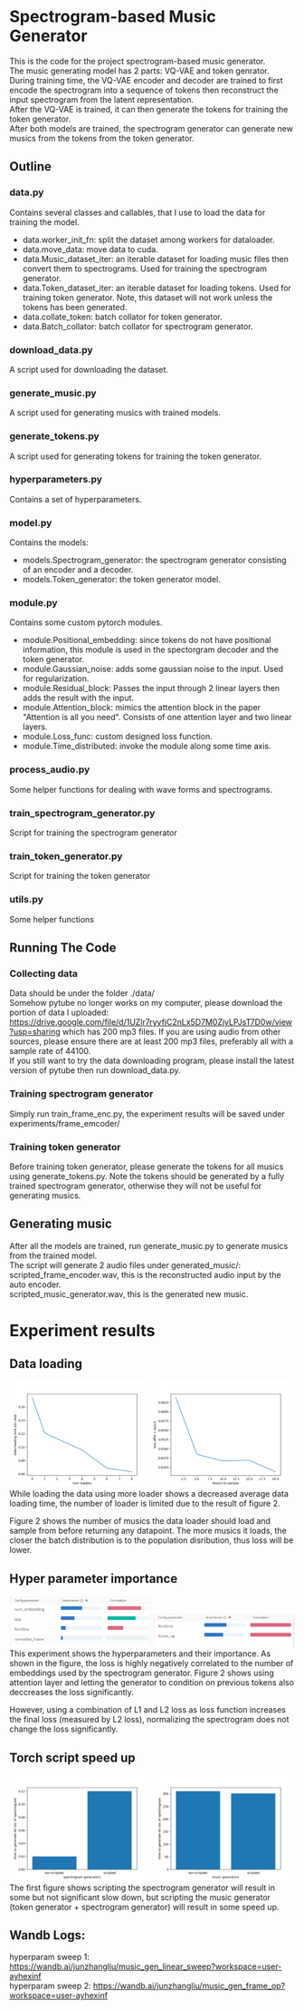 # Spectrogram-based Music Generator
This is the code for the project spectrogram-based music generator.  
The music generating model has 2 parts: VQ-VAE and token genrator. During training time, the VQ-VAE encoder and decoder are trained to first encode the spectrogram into a sequence of tokens then reconstruct the input spectrogram from the latent representation.  
After the VQ-VAE is trained, it can then generate the tokens for training the token generator.  
After both models are trained, the spectrogram generator can generate new musics from the tokens from the token generator.  

## Outline
### data.py
Contains several classes and callables, that I use to load the data for training the model.  
  * data.worker_init_fn: split the dataset among workers for dataloader.
  * data.move_data: move data to cuda.
  * data.Music_dataset_iter: an iterable dataset for loading music files then convert them to spectrograms. Used for training the spectrogram generator.
  * data.Token_dataset_iter: an iterable dataset for loading tokens. Used for training token generator. Note, this dataset will not work unless the tokens has been generated.
  * data.collate_token: batch collator for token generator.
  * data.Batch_collator: batch collator for spectrogram generator. 
### download_data.py
A script used for downloading the dataset.  

### generate_music.py
A script used for generating musics with trained models.

### generate_tokens.py
A script used for generating tokens for training the token generator.

### hyperparameters.py
Contains a set of hyperparameters.

### model.py
Contains the models:
  * models.Spectrogram_generator: the spectrogram generator consisting of an encoder and a decoder.
  * models.Token_generator: the token generator model.

### module.py
Contains some custom pytorch modules.
  * module.Positional_embedding: since tokens do not have positional information, this module is used in the spectorgram decoder and the token generator.
  * module.Gaussian_noise: adds some gaussian noise to the input. Used for regularization.
  * module.Residual_block: Passes the input through 2 linear layers then adds the result with the input.
  * module.Attention_block: mimics the attention block in the paper "Attention is all you need". Consists of one attention layer and two linear layers. 
  * module.Loss_func: custom designed loss function.
  * module.Time_distributed: invoke the module along some time axis.
### process_audio.py
Some helper functions for dealing with wave forms and spectrograms. 
### train_spectrogram_generator.py
Script for training the spectrogram generator
### train_token_generator.py
Script for training the token generator
### utils.py
Some helper functions


## Running The Code
### Collecting data
Data should be under the folder ./data/  
Somehow pytube no longer works on my computer, please download the portion of data I uploaded: https://drive.google.com/file/d/1UZlr7ryyfiC2nLx5D7M0ZjyLPJsT7D0w/view?usp=sharing which has 200 mp3 files. If you are using audio from other sources, please ensure there are at least 200 mp3 files, preferably all with a sample rate of 44100.  
If you still want to try the data downloading program, please install the latest version of pytube then run download_data.py.

### Training spectrogram generator
Simply run train_frame_enc.py, the experiment results will be saved under experiments/frame_emcoder/  

### Training token generator  
Before training token generator, please generate the tokens for all musics using generate_tokens.py. Note the tokens should be generated by a fully trained spectrogram generator, otherwise they will not be useful for generating musics.

## Generating music  
After all the models are trained, run generate_music.py to generate musics from the trained model.  
The script will generate 2 audio files under generated_music/:  
scripted_frame_encoder.wav, this is the reconstructed audio input by the auto encoder.  
scripted_music_generator.wav, this is the generated new music.

# Experiment results
## Data loading
<img src="./results/2.png" width="250" title="Num loader and avg data loading time">
<img src="./results/5.png" width="250" title="music to sample and loss">  
While loading the data using more loader shows a decreased average data loading time, the number of loader is limited due to the result of figure 2.
  
Figure 2 shows the number of musics the data loader should load and sample from before returning any datapoint. The more musics it loads, the closer the batch distribution is to the population disribution, thus loss will be lower.   

## Hyper parameter importance
<img src="./results/6.png" width="250" title="Num loader and avg data loading time">
<img src="./results/7.png" width="250" title="music to sample and loss">  
This experiment shows the hyperparameters and their importance. As shown in the figure, the loss is highly negatively correlated to the number of embeddings used by the spectrogram generator. Figure 2 shows using attention layer and letting the generator to condition on previous tokens also deccreases the loss significantly.  

However, using a combination of L1 and L2 loss as loss function increases the final loss (measured by L2 loss), normalizing the spectrogram does not change the loss significantly.  

## Torch script speed up
<img src="./results/3.png" width="250" title="Num loader and avg data loading time">
<img src="./results/4.png" width="250" title="music to sample and loss">  
The first figure shows scripting the spectrogram generator will result in some but not significant slow down, but scripting the music generator (token generator + spectrogram generator) will result in some speed up.

## Wandb Logs:
hyperparam sweep 1: https://wandb.ai/junzhangliu/music_gen_linear_sweep?workspace=user-ayhexinf  
hyperparam sweep 2: https://wandb.ai/junzhangliu/music_gen_frame_op?workspace=user-ayhexinf  

